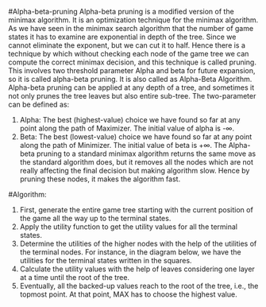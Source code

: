 #Alpha-beta-pruning
Alpha-beta pruning is a modified version of the minimax algorithm. It is an optimization technique for the minimax algorithm. As we have seen in the minimax search algorithm that the number of game states it has to examine are exponential in depth of the tree. Since we cannot eliminate the exponent, but we can cut it to half. Hence there is a technique by which without checking each node of the game tree we can compute the correct minimax decision, and this technique is called pruning. This involves two threshold parameter Alpha and beta for future expansion, so it is called alpha-beta pruning. It is also called as Alpha-Beta Algorithm. Alpha-beta pruning can be applied at any depth of a tree, and sometimes it not only prunes the tree leaves but also entire sub-tree.
The two-parameter can be defined as:
1.	Alpha: The best (highest-value) choice we have found so far at any point along the path of Maximizer. The initial value of alpha is -∞.
2.	Beta: The best (lowest-value) choice we have found so far at any point along the path of Minimizer. The initial value of beta is +∞.
The Alpha-beta pruning to a standard minimax algorithm returns the same move as the standard algorithm does, but it removes all the nodes which are not really affecting the final decision but making algorithm slow. Hence by pruning these nodes, it makes the algorithm fast.

#Algorithm:	
1.	First, generate the entire game tree starting with the current position of the game all the way up to the terminal states. 
2.	Apply the utility function to get the utility values for all the terminal states.
3.	Determine the utilities of the higher nodes with the help of the utilities of the terminal nodes. For instance, in the diagram below, we have the utilities for the terminal states written in the squares.
4.	Calculate the utility values with the help of leaves considering one layer at a time until the root of the tree.
5.	Eventually, all the backed-up values reach to the root of the tree, i.e., the topmost point. At that point, MAX has to choose the highest value.



